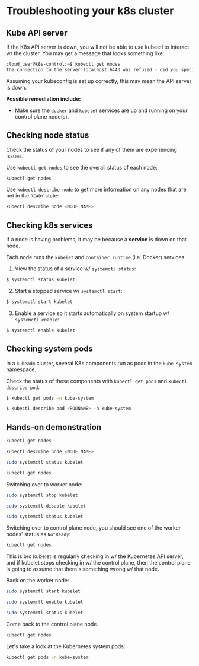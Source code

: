 # Troubleshooting your k8s cluster

## Kube API server

If the K8s API server is down, you will not be able to use kubectl to interact w/ the cluster. You may get a message that looks something like:

```zsh
cloud_user@k8s-control:~$ kubectl get nodes
The connection to the server localhost:6443 was refused - did you specify the right host or port?
```

Assuming your kubeconfig is set up correctly, this may mean the API server is down.

**Possible remediation include:**

* Make sure the `docker` and `kubelet` services are up and running on your control plane node(s).

## Checking node status

Check the status of your nodes to see if any of them are experiencing issues.

Use `kubectl get nodes` to see the overall status of each node:

```zsh
kubectl get nodes
```

Use `kubectl describe node` to get more information on any nodes that are not in the `READY` state:

```zsh
kubectl describe node <NODE_NAME>
```

## Checking k8s services

If a node is having problems, it may be because a **service** is down on that node.

Each node runs the `kubelet` and `container runtime` (i.e. Docker) services.

1. View the status of a service w/ `systemctl status`:

```zsh
$ systemctl status kubelet
```

2. Start a stopped service w/ `systemctl start`:

```zsh
$ systemctl start kubelet
```

3. Enable a service so it starts automatically on system startup w/ `systemctl enable`:

```zsh
$ systemctl enable kubelet
```

## Checking system pods

In a `kubeadm` cluster, several K8s components run as pods in the `kube-system` namespace.

Check the status of these components with `kubectl get pods` and `kubectl describe pod`.

```zsh
$ kubectl get pods -n kube-system

$ kubectl describe pod <PODNAME> -n kube-system
```

## Hands-on demonstration

```zsh
kubectl get nodes
```

```zsh
kubectl describe node <NODE_NAME>
```

```zsh
sudo systemctl status kubelet
```

```zsh
kubectl get nodes
```

Switching over to worker node:

```zsh
sudo systemctl stop kubelet
```

```zsh
sudo systemctl disable kubelet
```

```zsh
sudo systemctl status kubelet
```

Switching over to control plane node, you should see one of the worker nodes' status as `NotReady`:

```zsh
kubectl get nodes
```

This is b/c kubelet is regularly checking in w/ the Kubernetes API server, and if kubelet stops checking in w/ the control plane, then the control plane is going to assume that there's something wrong w/ that node.

Back on the worker node:

```zsh
sudo systemctl start kubelet
```

```zsh
sudo systemctl enable kubelet
```

```zsh
sudo systemctl status kubelet
```

Come back to the control plane node.

```zsh
kubectl get nodes
```

Let's take a look at the Kubernetes system pods:

```zsh
kubectl get pods -n kube-system
```
